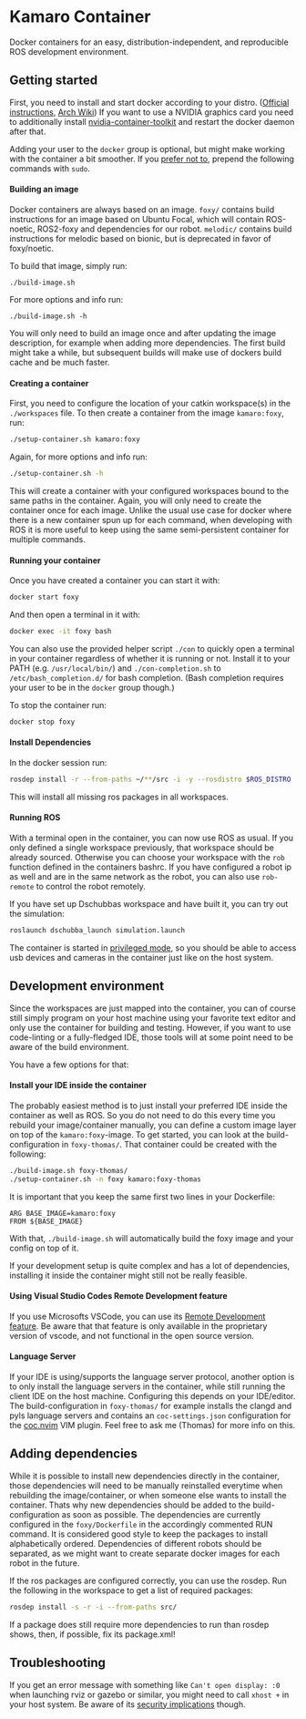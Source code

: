 # Kamaro Container

Docker containers for an easy, distribution-independent, and reproducible ROS development
environment.


## Getting started

First, you need to install and start docker according to your distro.
([Official instructions](https://docs.docker.com/engine/install/#server), [Arch Wiki](https://wiki.archlinux.org/index.php/Docker#Installation))
If you want to use a NVIDIA graphics card you need to additionally install
[nvidia-container-toolkit](https://github.com/NVIDIA/nvidia-docker) and restart the docker daemon after that.

Adding your user to the `docker` group is optional, but might make working with the
container a bit smoother. If you [prefer not to](https://docs.docker.com/engine/security/security/#docker-daemon-attack-surface), prepend the following commands with
`sudo`.

#### Building an image

Docker containers are always based on an image. `foxy/` contains build instructions for an
image based on Ubuntu Focal, which will contain ROS-noetic, ROS2-foxy and dependencies for
our robot. `melodic/` contains build instructions for melodic based on bionic, but is
deprecated in favor of foxy/noetic.

To build that image, simply run:
```
./build-image.sh
```
For more options and info run:
```
./build-image.sh -h
```

You will only need to build an image once and after updating the image description, for
example when adding more dependencies. The first build might take a while, but subsequent
builds will make use of dockers build cache and be much faster.

#### Creating a container

First, you need to configure the location of your catkin workspace(s) in the
`./workspaces` file. To then create a container from the image `kamaro:foxy`, run:
```sh
./setup-container.sh kamaro:foxy
```
Again, for more options and info run:
```sh
./setup-container.sh -h
```

This will create a container with your configured workspaces bound to the same paths in
the container. Again, you will only need to create the container once for each image.
Unlike the usual use case for docker where there is a new container spun up for each
command, when developing with ROS it is more useful to keep using the same semi-persistent
container for multiple commands.

#### Running your container

Once you have created a container you can start it with:
```sh
docker start foxy
```
And then open a terminal in it with:
```sh
docker exec -it foxy bash
```

You can also use the provided helper script `./con` to quickly open a terminal in your
container regardless of whether it is running or not. Install it to your PATH (e.g.
`/usr/local/bin/`) and `./con-completion.sh` to `/etc/bash_completion.d/` for bash
completion. (Bash completion requires your user to be in the `docker` group though.)

To stop the container run:
```sh
docker stop foxy
```

#### Install Dependencies

In the docker session run:
```sh
rosdep install -r --from-paths ~/**/src -i -y --rosdistro $ROS_DISTRO
```
This will install all missing ros packages in all workspaces.


#### Running ROS

With a terminal open in the container, you can now use ROS as usual. If you only defined a
single workspace previously, that workspace should be already sourced. Otherwise you can
choose your workspace with the `rob` function defined in the containers bashrc. If you
have configured a robot ip as well and are in the same network as the robot, you can also
use `rob-remote` to control the robot remotely.

If you have set up Dschubbas workspace and have built it, you can try out the simulation:
```sh
roslaunch dschubba_launch simulation.launch
```

The container is started in [privileged mode](https://docs.docker.com/engine/reference/run/#runtime-privilege-and-linux-capabilities), so you should be able to access usb devices
and cameras in the container just like on the host system.


## Development environment

Since the workspaces are just mapped into the container, you can of course still simply
program on your host machine using your favorite text editor and only use the container
for building and testing. However, if you want to use code-linting or a fully-fledged IDE,
those tools will at some point need to be aware of the build environment.

You have a few options for that:

#### Install your IDE inside the container

The probably easiest method is to just install your preferred IDE inside the container as
well as ROS. So you do not need to do this every time you rebuild your image/container
manually, you can define a custom image layer on top of the `kamaro:foxy`-image. To get
started, you can look at the build-configuration in `foxy-thomas/`.
That container could be created with the following:
```sh
./build-image.sh foxy-thomas/
./setup-container.sh -n foxy kamaro:foxy-thomas
```

It is important that you keep the same first two lines in your Dockerfile:
```
ARG BASE_IMAGE=kamaro:foxy
FROM ${BASE_IMAGE}
```
With that, `./build-image.sh` will automatically build the foxy image and your config on
top of it.

If your development setup is quite complex and has a lot of dependencies, installing it
inside the container might still not be really feasible.

#### Using Visual Studio Codes Remote Development feature

If you use Microsofts VSCode, you can use its [Remote Development feature](https://code.visualstudio.com/remote-tutorials/containers/getting-started).
Be aware that that feature is only available in the proprietary version of vscode, and
not functional in the open source version.

#### Language Server

If your IDE is using/supports the language server protocol, another option is to only
install the language servers in the container, while still running the client IDE on the
host machine. Configuring this depends on your IDE/editor. The build-configuration in
`foxy-thomas/` for example installs the clangd and pyls language servers and contains
an `coc-settings.json` configuration for the [coc.nvim](https://github.com/neoclide/coc.nvim) VIM plugin.
Feel free to ask me (Thomas) for more info on this.


## Adding dependencies

While it is possible to install new dependencies directly in the container, those
dependencies will need to be manually reinstalled everytime when rebuilding the
image/container, or when someone else wants to install the container. Thats why new
dependencies should be added to the build-configuration as soon as possible. The
dependencies are currently configured in the `foxy/Dockerfile` in the accordingly
commented RUN command. It is considered good style to keep the packages to install
alphabetically ordered. Dependencies of different robots should be separated, as we
might want to create separate docker images for each robot in the future.

If the ros packages are configured correctly, you can use the rosdep. Run the following in
the workspace to get a list of required packages:
```sh
rosdep install -s -r -i --from-paths src/
```
If a package does still require more dependencies to run than rosdep shows, then, if
possible, fix its package.xml!

## Troubleshooting

If you get an error message with something like `Can't open display: :0` when launching
rviz or gazebo or similar, you might need to call `xhost +` in your host system. Be aware
of its [security implications](https://wiki.archlinux.org/title/Xhost) though.

